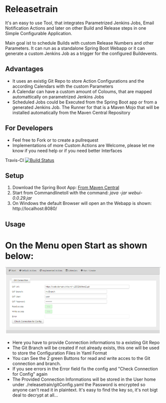 # Releasetrain
It's an easy to use Tool, that integrates Parametrized Jenkins Jobs, Email Notification Actions and later on other Build and Release steps in one Simple Configurable Application.

Main goal ist to schedule Builds with custom Release Numbers and other Parameters. It can run as a standalone Spring Boot Webapp or it can generate a custom Jenkins Job as a trigger for the configured Buildevents.

## Advantages
- It uses an existig Git Repo to store Action Configurations and the according Calendars with the custom Parameters
- A Calendar can have a custom amount of Coloums, that are mapped automattically on parametrized Jenkins Jobs
- Scheduled Jobs could be Executed from the Spring Boot app or from a generated Jenkins Job. The Runner for that is a Maven Mojo that will be installed automatically from the Maven Central Repository

## For Developers
- Feel free to Fork or to create a pullrequest
- Implementations of more Custom Actions are Welcome, please let me know if you need help or if you need better Interfaces

Travis-CI
[![Build Status](https://travis-ci.org/SchweizerischeBundesbahnen/releasetrain.svg?branch=master)](https://travis-ci.org/SchweizerischeBundesbahnen/releasetrain)

## Setup

1. Download the Spring Boot App: [From Maven Central](http://repo1.maven.org/maven2/ch/sbb/releasetrain/webui/0.0.29/webui-0.0.29.jar)
2. Start from Commandlinetoll with the command: _java -jar webui-0.0.29.jar_
3. On Windows the default Browser will open an the Webapp is shown: http://localhost:8080/

## Usage
# On the Menu open Start as shown below:
![](docs/2016-09-06%2018_13_23-localhost_8080_app.htm.png)

- Here you have to provide Connection informations to a existing Git Repo
- The Git Branch will be created if not already exists, this one will be used to store the Configuration Files in Yaml Format
- You can See the 2 green Buttons for read and write acces to the Git connection and branch. 
- If you see errors in the Error field fix the config and "Check Connection for Config" again
- The Provided Connection Informations will be stored in the User home under ./releasetrain/gitConfig.yaml
the Password is encrypted so anyone can't read it in plaintext. It's easy to find the key so, it's not bigt deal to decrypt at all...




